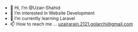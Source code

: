 - 👋 Hi, I’m @Uzair-Shahid
- 👀 I’m interested in Website Development
- 🌱 I’m currently learning Laravel
- 📫 How to reach me ... 
    uzairarain.2121.golarchi@gmail.com

<!---
Uzair-Shahid/Uzair-Shahid is a ✨ special ✨ repository because its `README.md` (this file) appears on your GitHub profile.
You can click the Preview link to take a look at your changes.
--->

